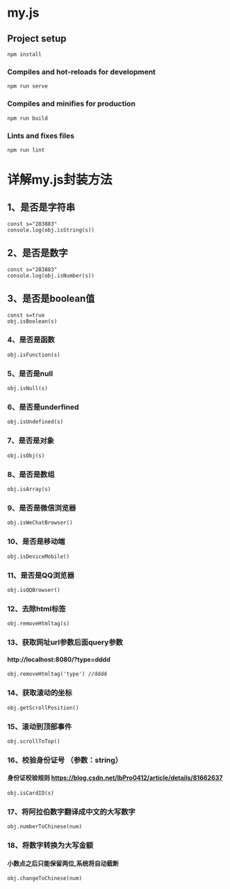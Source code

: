 # my.js

## Project setup
```
npm install
```

### Compiles and hot-reloads for development
```
npm run serve
```

### Compiles and minifies for production
```
npm run build
```

### Lints and fixes files
```
npm run lint
```

# 详解my.js封装方法

## 1、是否是字符串
```
const s="283883"
console.log(obj.isString(s))
```
## 2、是否是数字
```
const s="283883"
console.log(obj.isNumber(s))
```
## 3、是否是boolean值
```
const s=true
obj.isBoolean(s)
```
### 4、是否是函数
```
obj.isFunction(s)
```
### 5、是否是null
```
obj.isNull(s)
```
### 6、是否是underfined
```
obj.isUndefined(s)
```
### 7、是否是对象
```
obj.isObj(s)
```
### 8、是否是数组
```
obj.isArray(s)
```
### 9、是否是微信浏览器
```
obj.isWeChatBrowser()
```
### 10、是否是移动端
```
obj.isDeviceMobile()
```
### 11、是否是QQ浏览器
```
obj.isQQBrowser()
```
### 12、去除html标签
```
obj.removeHtmltag(s)
```
### 13、获取网址url参数后面query参数 
#### http://localhost:8080/?type=dddd
```
obj.removeHtmltag('type') //dddd
```
### 14、获取滚动的坐标
```
obj.getScrollPosition()
```
### 15、滚动到顶部事件
```
obj.scrollToTop()
```
### 16、校验身份证号 （参数：string）
#### 身份证校验规则 https://blog.csdn.net/lbPro0412/article/details/81662637
```
obj.isCardID(s)
```
### 17、将阿拉伯数字翻译成中文的大写数字
```
obj.numberToChinese(num)
```
### 18、将数字转换为大写金额
#### 小数点之后只能保留两位,系统将自动截断
```
obj.changeToChinese(num)
```



















